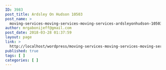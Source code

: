 ```yaml
---
ID: 3983
post_title: Ardsley On Hudson 10503
post_name: >
  moving-services-moving-services-moving-services-ardsleyonhudson-10503
author: mrgabonijeff@gmail.com
post_date: 2018-03-28 01:37:59
layout: page
link: >
  http://localhost/wordpress/moving-services-moving-services-moving-services-ardsleyonhudson-10503/
published: true
tags: [ ]
categories: [ ]
---
```

